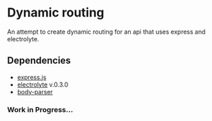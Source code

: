 # Dynamic routing
An attempt to create dynamic routing for an api that uses express and electrolyte.  
## Dependencies

- [express.js](http://expressjs.com/)
- [electrolyte](https://www.npmjs.com/package/electrolyte) v.0.3.0
- [body-parser](https://www.npmjs.com/package/body-parser)

### Work in Progress...
